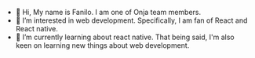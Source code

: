 - 👋 Hi, My name is Fanilo. I am one of Onja team members.
- 👀 I’m interested in web development. Specifically, I am fan of React and React native.
- 🌱 I’m currently learning about react native. That being said, I'm also keen on learning new things about web development. 

<!---
lightme-fan/lightme-fan is a ✨ special ✨ repository because its `README.md` (this file) appears on your GitHub profile.
You can click the Preview link to take a look at your changes.
--->
